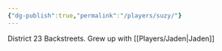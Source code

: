 ```yaml
---
{"dg-publish":true,"permalink":"/players/suzy/"}
---
```


District 23 Backstreets. Grew up with [[Players/Jaden\|Jaden]]